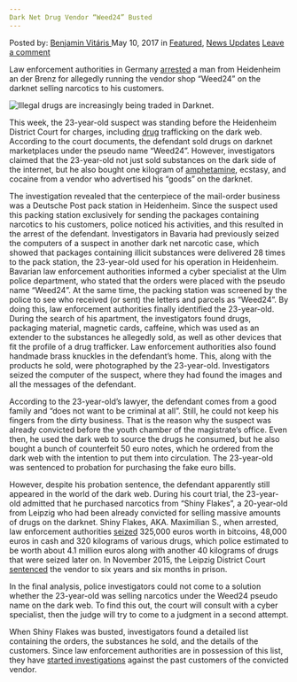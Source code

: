 ```yaml
---
Dark Net Drug Vendor “Weed24” Busted
---
```

<article class="post-listing post-19741 post type-post status-publish format-standard has-post-thumbnail hentry category-deepdot-news category-news-updates tag-busted tag-dark tag-drug tag-net tag-vendor tag-weed24">
    <div class="post-inner">
        <span>Posted by: <a href="https://www.deepdotweb.com/author/benjaminvi/" title="">Benjamin Vitáris </a></span>
    <span>May 10, 2017</span>
    <span>in <a href="https://www.deepdotweb.com/category/deepdot-news/" rel="category tag">Featured</a>, <a href="https://www.deepdotweb.com/category/news-updates/" rel="category tag">News Updates</a></span>
    <span><a href="https://www.deepdotweb.com/2017/05/10/dark-net-drug-vendor-weed24-busted/#respond">Leave a comment</a></span>
    </p>
    <div class="clear"></div>
    <div class="entry">
    <p><a id="post-19741-_gjdgxs"></a> Law enforcement authorities in Germany <a href="http://www.swp.de/heidenheim/lokales/heidenheim/darknet_-dealer-verkauft-drogen-an-einen-polizisten-14860813.html">arrested</a> a man from Heidenheim an der Brenz for allegedly running the vendor shop “Weed24” on the darknet selling narcotics to his customers.</p>
    <p><img class="wp-image-19751 aligncenter" src="https://www.deepdotweb.com/wp-content/uploads/2017/05/illegal-drugs-are-increasingly-being-traded-in-dar.jpeg" alt="Illegal drugs are increasingly being traded in Darknet." srcset="https://www.deepdotweb.com/wp-content/uploads/2017/05/illegal-drugs-are-increasingly-being-traded-in-dar.jpeg 592w, https://www.deepdotweb.com/wp-content/uploads/2017/05/illegal-drugs-are-increasingly-being-traded-in-dar-300x203.jpeg 300w, https://www.deepdotweb.com/wp-content/uploads/2017/05/illegal-drugs-are-increasingly-being-traded-in-dar-290x195.jpeg 290w" sizes="(max-width: 592px) 100vw, 592px"/></p>
    <p>This week, the 23-year-old suspect was standing before the Heidenheim District Court for charges, including <a href="https://www.deepdotweb.com/tag/drugs/">drug</a> trafficking on the dark web. According to the court documents, the defendant sold drugs on darknet marketplaces under the pseudo name “Weed24”. However, investigators claimed that the 23-year-old not just sold substances on the dark side of the internet, but he also bought one kilogram of <a href="https://www.deepdotweb.com/2017/04/18/250g-amphetamine-buyer-to-see-a-judge-in-april/">amphetamine</a>, ecstasy, and cocaine from a vendor who advertised his “goods” on the darknet.</p>
    <p>The investigation revealed that the centerpiece of the mail-order business was a Deutsche Post pack station in Heidenheim. Since the suspect used this packing station exclusively for sending the packages containing narcotics to his customers, police noticed his activities, and this resulted in the arrest of the defendant. Investigators in Bavaria had previously seized the computers of a suspect in another dark net narcotic case, which showed that packages containing illicit substances were delivered 28 times to the pack station, the 23-year-old used for his operation in Heidenheim. Bavarian law enforcement authorities informed a cyber specialist at the Ulm police department, who stated that the orders were placed with the pseudo name &#8220;Weed24&#8221;. At the same time, the packing station was screened by the police to see who received (or sent) the letters and parcels as &#8220;Weed24&#8221;. By doing this, law enforcement authorities finally identified the 23-year-old. During the search of his apartment, the investigators found drugs, packaging material, magnetic cards, caffeine, which was used as an extender to the substances he allegedly sold, as well as other devices that fit the profile of a drug trafficker. Law enforcement authorities also found handmade brass knuckles in the defendant’s home. This, along with the products he sold, were photographed by the 23-year-old. Investigators seized the computer of the suspect, where they had found the images and all the messages of the defendant.</p>
    <p>According to the 23-year-old’s lawyer, the defendant comes from a good family and “does not want to be criminal at all”. Still, he could not keep his fingers from the dirty business. That is the reason why the suspect was already convicted before the youth chamber of the magistrate&#8217;s office. Even then, he used the dark web to source the drugs he consumed, but he also bought a bunch of counterfeit 50 euro notes, which he ordered from the dark web with the intention to put them into circulation. The 23-year-old was sentenced to probation for purchasing the fake euro bills.</p>
    <p>However, despite his probation sentence, the defendant apparently still appeared in the world of the dark web. During his court trial, the 23-year-old admitted that he purchased narcotics from “Shiny Flakes”, a 20-year-old from Leipzig who had been already convicted for selling massive amounts of drugs on the darknet. Shiny Flakes, AKA. Maximilian S., when arrested, law enforcement authorities <a href="https://www.deepdotweb.com/2015/03/12/shiny-flakes-bust-38-houses-raided/">seized</a> 325,000 euros worth in bitcoins, 48,000 euros in cash and 320 kilograms of various drugs, which police estimated to be worth about 4.1 million euros along with another 40 kilograms of drugs that were seized later on. In November 2015, the Leipzig District Court <a href="https://www.deepdotweb.com/2015/11/07/shiny-flakes-sentenced-to-7-years/">sentenced</a> the vendor to six years and six months in prison.</p>
    <p>In the final analysis, police investigators could not come to a solution whether the 23-year-old was selling narcotics under the Weed24 pseudo name on the dark web. To find this out, the court will consult with a cyber specialist, then the judge will try to come to a judgment in a second attempt.</p>
    <p>When Shiny Flakes was busted, investigators found a detailed list containing the orders, the substances he sold, and the details of the customers. Since law enforcement authorities are in possession of this list, they have <a href="https://www.deepdotweb.com/2017/04/22/former-customer-narcotics-vendor-shiny-flakes-ordered-pay-fine/">started investigations</a> against the past customers of the convicted vendor.</p>
    </div>
    <span style="display:none"><a href="https://www.deepdotweb.com/tag/busted/" rel="tag">busted</a> <a href="https://www.deepdotweb.com/tag/dark/" rel="tag">dark</a> <a href="https://www.deepdotweb.com/tag/drug/" rel="tag">drug</a> <a href="https://www.deepdotweb.com/tag/net/" rel="tag">net</a> <a href="https://www.deepdotweb.com/tag/vendor/" rel="tag">vendor</a> <a href="https://www.deepdotweb.com/tag/weed24/" rel="tag">weed24</a></span> <span style="display:none" class="updated">2017-05-10</span>
    <div style="display:none" class="vcard author" itemprop="author" itemscope itemtype="http://schema.org/Person"><strong class="fn" itemprop="name"><a href="https://www.deepdotweb.com/author/benjaminvi/" title="Posts by Benjamin Vitáris" rel="author">Benjamin Vitáris</a></strong></div>
    </div>
</article>


